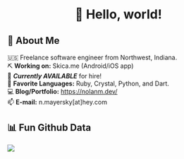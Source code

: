 <h1 align="center">👋 Hello, world! </h1>

## 🧐  About Me
🇺🇸  Freelance software engineer from Northwest, Indiana.  <br/>
⛏  **Working on:** Skica.me (Android/iOS app)<br/>
🤝  ***Currently AVAILABLE*** for hire!<br/>
🎨  **Favorite Languages:** Ruby, Crystal, Python, and Dart.<br/>
💻  **Blog/Portfolio:** <https://nolanm.dev/><br/>
📫  **E-mail:** n.mayersky[at]hey.com <br/>

## 📊 Fun Github Data
![](https://github-profile-summary-cards.vercel.app/api/cards/profile-details?username=nolyoi&theme=github)

<!--
**nolyoi/nolyoi** is a ✨ _special_ ✨ repository because its `README.md` (this file) appears on your GitHub profile.

Here are some ideas to get you started:

- 🔭 I’m currently working on ...
- 🌱 I’m currently learning ...
- 👯 I’m looking to collaborate on ...
- 🤔 I’m looking for help with ...
- 💬 Ask me about ...
- 📫 How to reach me: ...
- 😄 Pronouns: ...
- ⚡ Fun fact: ...
-->
